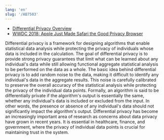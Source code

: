 ```yaml
---
lang: 'en'
slug: '/AB7503'
---
```


- [Differential Privacy Overview](https://www.apple.com/privacy/docs/Differential_Privacy_Overview.pdf)
- [WWDC 2018: Apple Just Made Safari the Good Privacy Browser](https://www.wired.com/story/apple-safari-privacy-wwdc/)

Differential privacy is a framework for designing algorithms that enable statistical data analysis while protecting the privacy of individuals whose data is included in the calculation. The goal of differential privacy is to provide strong privacy guarantees that limit what can be learned about any individual's data while still allowing functional aggregate statistical analysis to be performed on the data as a whole. The basic idea behind differential privacy is to add random noise to the data, making it difficult to identify any individual's data in the aggregate results. This noise is carefully calibrated to preserve the overall accuracy of the statistical analysis while protecting the privacy of the individual data points. Formally, an algorithm is said to be differentially private if the algorithm's output is essentially the same, whether any individual's data is included or excluded from the input. In other words, the presence or absence of any individual's data should not significantly impact the algorithm's output. Differential privacy has become an increasingly important area of research as concerns about data privacy have grown in recent years. It is essential in healthcare, finance, and government, where the privacy of individual data points is crucial for maintaining trust in the system.
